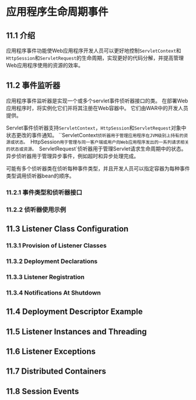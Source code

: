 # 应用程序生命周期事件

## 11.1 介绍

应用程序事件功能使Web应用程序开发人员可以更好地控制`ServletContext`和`HttpSession`和`ServletRequest`的生命周期，实现更好的代码分解，并提高管理Web应用程序使用的资源的效率。

## 11.2 事件监听器

应用程序事件监听器是实现一个或多个servlet事件侦听器接口的类。 在部署Web应用程序时，将实例化它们并将其注册在Web容器中。 它们由WAR中的开发人员提供。

Servlet事件侦听器支持`ServletContext`，`HttpSession`和`ServletRequest`对象中状态更改的事件通知。 ``ServletContext`侦听器用于管理应用程序在JVM级别上持有的资源或状态。 `HttpSession`用于管理与同一客户端或用户向Web应用程序发出的一系列请求相关的状态或资源。 `ServletRequest`侦听器用于管理Servlet请求生命周期中的状态。 异步侦听器用于管理异步事件，例如超时和异步处理完成。

可能有多个侦听器类在侦听每种事件类型，并且开发人员可以指定容器为每种事件类型调用侦听器bean的顺序。

### 11.2.1 事件类型和侦听器接口

### 11.2.2 侦听器使用示例

## 11.3 Listener Class Configuration

### 11.3.1  Provision of Listener Classes

### 11.3.2 Deployment Declarations

### 11.3.3 Listener Registration

### 11.3.4 Notifications At Shutdown

## 11.4 Deployment Descriptor Example

## 11.5 Listener Instances and Threading

## 11.6 Listener Exceptions

## 11.7 Distributed Containers

## 11.8 Session Events

